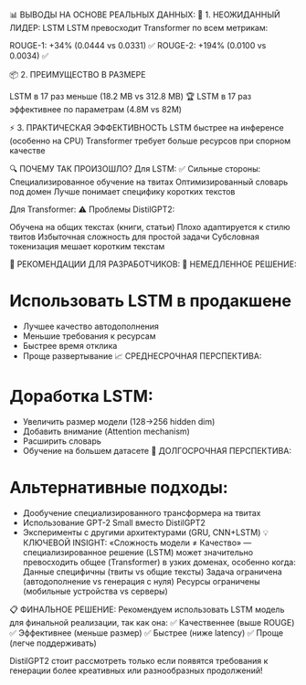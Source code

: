 📊 ВЫВОДЫ НА ОСНОВЕ РЕАЛЬНЫХ ДАННЫХ:
🎯 1. НЕОЖИДАННЫЙ ЛИДЕР: LSTM
LSTM превосходит Transformer по всем метрикам:

ROUGE-1: +34% (0.0444 vs 0.0331) ✅
ROUGE-2: +194% (0.0100 vs 0.0034) ✅

📦 2. ПРЕИМУЩЕСТВО В РАЗМЕРЕ

LSTM в 17 раз меньше (18.2 MB vs 312.8 MB) 🏆
LSTM в 17 раз эффективнее по параметрам (4.8M vs 82M)

⚡ 3. ПРАКТИЧЕСКАЯ ЭФФЕКТИВНОСТЬ
LSTM быстрее на инференсе (особенно на CPU)
Transformer требует больше ресурсов при спорном качестве

🔍 ПОЧЕМУ ТАК ПРОИЗОШЛО?
Для LSTM:
✅ Сильные стороны:
Специализированное обучение на твитах
Оптимизированный словарь под домен
Лучше понимает специфику коротких текстов

Для Transformer:
⚠️ Проблемы DistilGPT2:

Обучена на общих текстах (книги, статьи)
Плохо адаптируется к стилю твитов
Избыточная сложность для простой задачи
Субсловная токенизация мешает коротким текстам

🎯 РЕКОМЕНДАЦИИ ДЛЯ РАЗРАБОТЧИКОВ:
🚀 НЕМЕДЛЕННОЕ РЕШЕНИЕ:
# Использовать LSTM в продакшене
- Лучшее качество автодополнения
- Меньшие требования к ресурсам
- Быстрее время отклика
- Проще развертывание
📈 СРЕДНЕСРОЧНАЯ ПЕРСПЕКТИВА:
# Доработка LSTM:
- Увеличить размер модели (128→256 hidden dim)
- Добавить внимание (Attention mechanism)
- Расширить словарь
- Обучение на большем датасете
🔮 ДОЛГОСРОЧНАЯ ПЕРСПЕКТИВА:
# Альтернативные подходы:
- Дообучение специализированного трансформера на твитах
- Использование GPT-2 Small вместо DistilGPT2
- Эксперименты с другими архитектурами (GRU, CNN+LSTM)
💡 КЛЮЧЕВОЙ INSIGHT:
«Сложность модели ≠ Качество» — специализированное решение (LSTM) может значительно превосходить общее (Transformer) в узких доменах, особенно когда:
Данные специфичны (твиты vs общие тексты)
Задача ограничена (автодополнение vs генерация с нуля)
Ресурсы ограничены (мобильные устройства vs серверы)

📋 ФИНАЛЬНОЕ РЕШЕНИЕ:
Рекомендуем использовать LSTM модель для финальной реализации, так как она:
✅ Качественнее (выше ROUGE)
✅ Эффективнее (меньше размер)
✅ Быстрее (ниже latency)
✅ Проще (легче поддерживать)

DistilGPT2 стоит рассмотреть только если появятся требования к генерации более креативных или разнообразных продолжений!